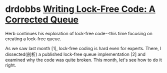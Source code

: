 # drdobbs [Writing Lock-Free Code: A Corrected Queue](https://www.drdobbs.com/parallel/writing-lock-free-code-a-corrected-queue/210604448?pgno=1)

Herb continues his exploration of lock-free code--this time focusing on creating a lock-free queue.

As we saw last month [1], lock-free coding is hard even for experts. There, I dissected(剖析) a published lock-free queue implementation [2] and examined why the code was quite broken. This month, let's see how to do it right.